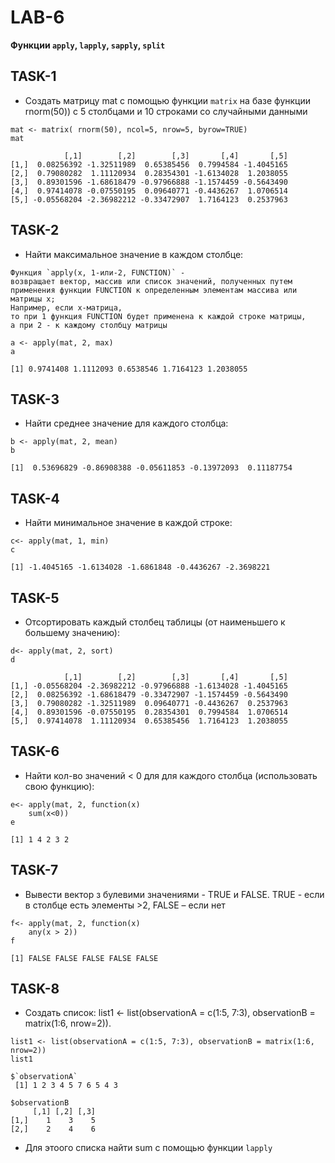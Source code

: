 # **LAB-6**
**Функции `apply`, `lapply`, `sapply`, `split`**

## **TASK-1**

* Создать матрицу mat с помощью функции `matrix` на базе функции rnorm(50)) с 5 столбцами и 10 строками со случайными данными
```
mat <- matrix( rnorm(50), ncol=5, nrow=5, byrow=TRUE)
mat
```
```
            [,1]        [,2]        [,3]       [,4]       [,5]
[1,]  0.08256392 -1.32511989  0.65385456  0.7994584 -1.4045165
[2,]  0.79080282  1.11120934  0.28354301 -1.6134028  1.2038055
[3,]  0.89301596 -1.68618479 -0.97966888 -1.1574459 -0.5643490
[4,]  0.97414078 -0.07550195  0.09640771 -0.4436267  1.0706514
[5,] -0.05568204 -2.36982212 -0.33472907  1.7164123  0.2537963
```

## **TASK-2**

* Найти максимальное значение в каждом столбце:

```
Функция `apply(x, 1-или-2, FUNCTION)` - 
возвращает вектор, массив или список значений, полученных путем
применения функции FUNCTION к определенным элементам массива или матрицы x;
Например, если х-матрица, 
то при 1 функция FUNCTION будет применена к каждой строке матрицы, 
а при 2 - к каждому столбцу матрицы
```
```
a <- apply(mat, 2, max)
a
```
```
[1] 0.9741408 1.1112093 0.6538546 1.7164123 1.2038055
```

## **TASK-3**

* Найти среднее значение для каждого столбца:
```
b <- apply(mat, 2, mean)
b
```
```
[1]  0.53696829 -0.86908388 -0.05611853 -0.13972093  0.11187754
```

## **TASK-4**

* Найти минимальное значение в каждой строке:
```
c<- apply(mat, 1, min)
c
```
```
[1] -1.4045165 -1.6134028 -1.6861848 -0.4436267 -2.3698221
```

## **TASK-5**

* Отсортировать каждый столбец таблицы (от наименьшего к большему значению):
```
d<- apply(mat, 2, sort)
d
```
```
            [,1]        [,2]        [,3]       [,4]       [,5]
[1,] -0.05568204 -2.36982212 -0.97966888 -1.6134028 -1.4045165
[2,]  0.08256392 -1.68618479 -0.33472907 -1.1574459 -0.5643490
[3,]  0.79080282 -1.32511989  0.09640771 -0.4436267  0.2537963
[4,]  0.89301596 -0.07550195  0.28354301  0.7994584  1.0706514
[5,]  0.97414078  1.11120934  0.65385456  1.7164123  1.2038055
```

## **TASK-6**

* Найти кол-во значений < 0 для для каждого столбца (использовать свою функцию):
```
e<- apply(mat, 2, function(x)
    sum(x<0))
e
```
```
[1] 1 4 2 3 2
```

## **TASK-7**

* Вывести вектор з булевими значениями - TRUE и FALSE. TRUE - если в столбце есть элементы >2, FALSE – если нет 
```
f<- apply(mat, 2, function(x)
    any(x > 2))
f
```
```
[1] FALSE FALSE FALSE FALSE FALSE
```

## **TASK-8**

* Создать список: list1 <- list(observationA = c(1:5, 7:3), observationB = matrix(1:6, nrow=2)). 
```
list1 <- list(observationA = c(1:5, 7:3), observationB = matrix(1:6, nrow=2))
list1
```
```
$`observationA`
 [1] 1 2 3 4 5 7 6 5 4 3

$observationB
     [,1] [,2] [,3]
[1,]    1    3    5
[2,]    2    4    6
```

* Для этоого списка найти sum с помощью функции `lapply`
```

```
```
```
